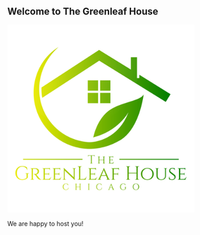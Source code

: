 ## Welcome to The Greenleaf House

<img src="/img/logo_final.jpg" width="425"/>


We are happy to host you!
